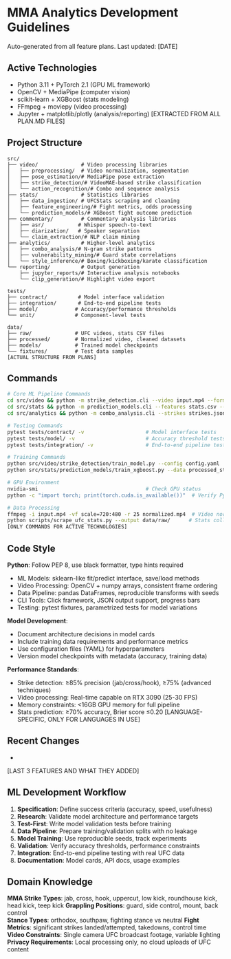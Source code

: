 # MMA Analytics Development Guidelines

Auto-generated from all feature plans. Last updated: [DATE]

## Active Technologies
- Python 3.11 + PyTorch 2.1 (GPU ML framework)
- OpenCV + MediaPipe (computer vision)
- scikit-learn + XGBoost (stats modeling)
- FFmpeg + moviepy (video processing)
- Jupyter + matplotlib/plotly (analysis/reporting)
[EXTRACTED FROM ALL PLAN.MD FILES]

## Project Structure
```
src/
├── video/              # Video processing libraries
│   ├── preprocessing/  # Video normalization, segmentation
│   ├── pose_estimation/# MediaPipe pose extraction
│   ├── strike_detection/# VideoMAE-based strike classification
│   └── action_recognition/# Combo and sequence analysis
├── stats/              # Statistics libraries  
│   ├── data_ingestion/ # UFCStats scraping and cleaning
│   ├── feature_engineering/# Fight metrics, odds processing
│   └── prediction_models/# XGBoost fight outcome prediction
├── commentary/         # Commentary analysis libraries
│   ├── asr/           # Whisper speech-to-text
│   ├── diarization/   # Speaker separation
│   └── claim_extraction/# NLP claim mining
├── analytics/          # Higher-level analytics
│   ├── combo_analysis/# N-gram strike patterns
│   ├── vulnerability_mining/# Guard state correlations
│   └── style_inference/# Boxing/kickboxing/karate classification
└── reporting/          # Output generation
    ├── jupyter_reports/# Interactive analysis notebooks
    └── clip_generation/# Highlight video export

tests/
├── contract/          # Model interface validation
├── integration/       # End-to-end pipeline tests
├── model/            # Accuracy/performance thresholds
└── unit/             # Component-level tests

data/
├── raw/              # UFC videos, stats CSV files
├── processed/        # Normalized video, cleaned datasets
├── models/           # Trained model checkpoints
└── fixtures/         # Test data samples
[ACTUAL STRUCTURE FROM PLANS]
```

## Commands
```bash
# Core ML Pipeline Commands
cd src/video && python -m strike_detection.cli --video input.mp4 --format json
cd src/stats && python -m prediction_models.cli --features stats.csv --output predictions.json
cd src/analytics && python -m combo_analysis.cli --strikes strikes.json --format csv

# Testing Commands  
pytest tests/contract/ -v                    # Model interface tests
pytest tests/model/ -v                       # Accuracy threshold tests
pytest tests/integration/ -v                 # End-to-end pipeline tests

# Training Commands
python src/video/strike_detection/train_model.py --config config.yaml
python src/stats/prediction_models/train_xgboost.py --data processed_stats.csv

# GPU Environment
nvidia-smi                                   # Check GPU status
python -c "import torch; print(torch.cuda.is_available())"  # Verify PyTorch GPU

# Data Processing
ffmpeg -i input.mp4 -vf scale=720:480 -r 25 normalized.mp4  # Video normalization
python scripts/scrape_ufc_stats.py --output data/raw/      # Stats collection
[ONLY COMMANDS FOR ACTIVE TECHNOLOGIES]
```

## Code Style
**Python**: Follow PEP 8, use black formatter, type hints required
- ML Models: sklearn-like fit/predict interface, save/load methods
- Video Processing: OpenCV + numpy arrays, consistent frame ordering
- Data Pipeline: pandas DataFrames, reproducible transforms with seeds
- CLI Tools: Click framework, JSON output support, progress bars
- Testing: pytest fixtures, parametrized tests for model variations

**Model Development**: 
- Document architecture decisions in model cards
- Include training data requirements and performance metrics
- Use configuration files (YAML) for hyperparameters
- Version model checkpoints with metadata (accuracy, training data)

**Performance Standards**:
- Strike detection: ≥85% precision (jab/cross/hook), ≥75% (advanced techniques)
- Video processing: Real-time capable on RTX 3090 (25-30 FPS)
- Memory constraints: <16GB GPU memory for full pipeline
- Stats prediction: ≥70% accuracy, Brier score ≤0.20
[LANGUAGE-SPECIFIC, ONLY FOR LANGUAGES IN USE]

## Recent Changes
-
[LAST 3 FEATURES AND WHAT THEY ADDED]

## ML Development Workflow
1. **Specification**: Define success criteria (accuracy, speed, usefulness)
2. **Research**: Validate model architecture and performance targets  
3. **Test-First**: Write model validation tests before training
4. **Data Pipeline**: Prepare training/validation splits with no leakage
5. **Model Training**: Use reproducible seeds, track experiments
6. **Validation**: Verify accuracy thresholds, performance constraints
7. **Integration**: End-to-end pipeline testing with real UFC data
8. **Documentation**: Model cards, API docs, usage examples

## Domain Knowledge
**MMA Strike Types**: jab, cross, hook, uppercut, low kick, roundhouse kick, head kick, teep kick
**Grappling Positions**: guard, side control, mount, back control  
**Stance Types**: orthodox, southpaw, fighting stance vs neutral
**Fight Metrics**: significant strikes landed/attempted, takedowns, control time
**Video Constraints**: Single camera UFC broadcast footage, variable lighting
**Privacy Requirements**: Local processing only, no cloud uploads of UFC content

<!-- MANUAL ADDITIONS START -->
<!-- MANUAL ADDITIONS END -->